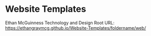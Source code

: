 # Website Templates
Ethan McGuinness Technology and Design
Root URL: https://ethangraymcg.github.io/Website-Templates/foldername/web/
